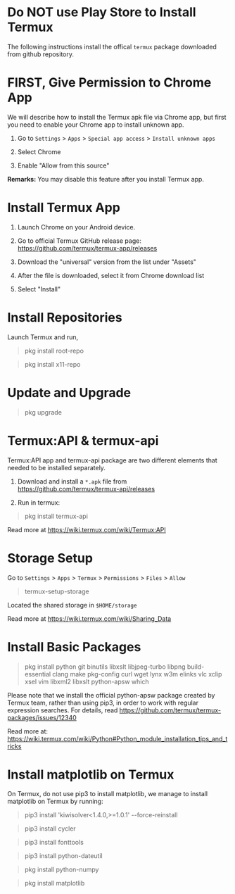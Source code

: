 # Do NOT use Play Store to Install Termux

The following instructions install the offical `termux` package downloaded from github repository.

# FIRST, Give Permission to Chrome App

We will describe how to install the Termux apk file via Chrome app, but first you need to enable your Chrome app to install unknown app.

1. Go to `Settings` > `Apps` > `Special app access` > `Install unknown apps`

2. Select Chrome

3. Enable "Allow from this source"

<b>Remarks:</b> You may disable this feature after you install Termux app.

# Install Termux App

1. Launch Chrome on your Android device.

2. Go to official Termux GitHub release page: https://github.com/termux/termux-app/releases

3. Download the "universal" version from the list under "Assets"

4. After the file is downloaded, select it from Chrome download list

5. Select "Install"

# Install Repositories

Launch Termux and run,

> pkg install root-repo

> pkg install x11-repo

# Update and Upgrade

> pkg upgrade

# Termux:API & termux-api

Termux:API app and termux-api package are two different elements that needed to be installed separately.

1. Download and install a `*.apk` file from https://github.com/termux/termux-api/releases

2. Run in termux:

> pkg install termux-api

Read more at https://wiki.termux.com/wiki/Termux:API

# Storage Setup

Go to `Settings` > `Apps` > `Termux` > `Permissions` > `Files` > `Allow`

> termux-setup-storage

Located the shared storage in `$HOME/storage`

Read more at https://wiki.termux.com/wiki/Sharing_Data

# Install Basic Packages

> pkg install python git binutils libxslt libjpeg-turbo libpng build-essential clang make pkg-config curl wget lynx w3m elinks vlc xclip xsel vim libxml2 libxslt python-apsw which

Please note that we install the official python-apsw package created by Termux team, rather than using pip3, in order to work with regular expression searches.  For details, read https://github.com/termux/termux-packages/issues/12340

Read more at: https://wiki.termux.com/wiki/Python#Python_module_installation_tips_and_tricks

# Install matplotlib on Termux

On Termux, do not use pip3 to install matplotlib, we manage to install matplotlib on Termux by running:

> pip3 install 'kiwisolver<1.4.0,>=1.0.1' --force-reinstall

> pip3 install cycler

> pip3 install fonttools

> pip3 install python-dateutil

> pkg install python-numpy

> pkg install matplotlib

